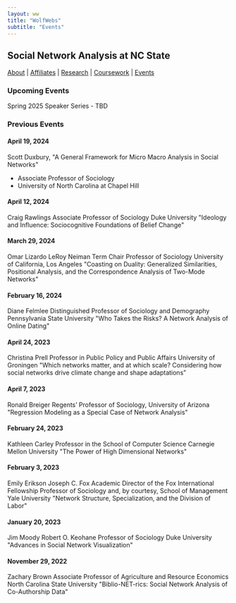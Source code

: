 ```yaml
---
layout: ww
title: "WolfWebs"
subtitle: "Events"
---
```

## Social Network Analysis at NC State

[About](/WolfWebs/) | [Affiliates](/WolfWebs/affiliates.html) | [Research](/WolfWebs/research.html) | [Coursework](/WolfWebs/coursework.html) | [Events](/WolfWebs/events.html)

### Upcoming Events
Spring 2025 Speaker Series - TBD


### Previous Events

#### April 19, 2024
Scott Duxbury, "A General Framework for Micro Macro Analysis in Social Networks"
 - Associate Professor of Sociology
 - University of North Carolina at Chapel Hill


#### April 12, 2024
Craig Rawlings
Associate Professor of Sociology
Duke University
"Ideology and Influence: Sociocognitive Foundations of Belief Change"

#### March 29, 2024
Omar Lizardo
LeRoy Neiman Term Chair Professor of Sociology
University of California, Los Angeles
"Coasting on Duality: Generalized Similarities, Positional Analysis, and the Correspondence Analysis of Two-Mode Networks"

#### February 16, 2024
Diane Felmlee
Distinguished Professor of Sociology and Demography
Pennsylvania State University
"Who Takes the Risks? A Network Analysis of Online Dating"

#### April 24, 2023
Christina Prell
Professor in Public Policy and Public Affairs
University of Groningen
"Which networks matter, and at which scale? Considering how social networks drive climate change and shape adaptations”

#### April 7, 2023
Ronald Breiger
Regents’ Professor of Sociology,
University of Arizona
"Regression Modeling as a Special Case of Network Analysis"

#### February 24, 2023
Kathleen Carley
Professor in the School of Computer Science 
Carnegie Mellon University
"The Power of High Dimensional Networks"

#### February 3, 2023
Emily Erikson
Joseph C. Fox Academic Director of the Fox International Fellowship
Professor of Sociology and, by courtesy, School of Management
Yale University
"Network Structure, Specialization, and the Division of Labor"

#### January 20, 2023
Jim Moody
Robert O. Keohane Professor of Sociology
Duke University
"Advances in Social Network Visualization"

#### November 29, 2022
Zachary Brown 
Associate Professor of Agriculture and Resource Economics
North Carolina State University
"Biblio-NET-rics: Social Network Analysis of Co-Authorship Data"
